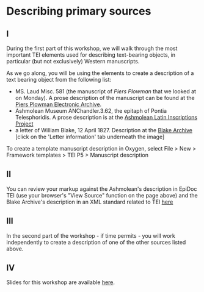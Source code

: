 # Describing primary sources

## I

During the first part of this workshop, we will walk through the most important TEI elements used for describing text-bearing objects, in particular (but not exclusively) Western manuscripts. 

As we go along, you will be using the elements to create a description of a text bearing object from the following list:

- MS. Laud Misc. 581 (the manuscript of _Piers Plowman_ that we looked at on Monday). A prose description of the manuscript can be found at the [Piers Plowman Electronic Archive](http://piers.chass.ncsu.edu/texts/L/intro). 
- Ashmolean Museum ANChandler.3.62, the epitaph of Pontia Telesphoridis. A prose description is at the [Ashmolean Latin Inscriptions Project](http://latininscriptions.ashmus.ox.ac.uk/xml/AN_Chandler_3_62.xml) 
- a letter of William Blake, 12 April 1827. Description at the [Blake Archive](http://www.blakearchive.org/copy/letters?descId=lt12april1827.1.ltr.01) [click on the 'Letter information' tab underneath the image]

To create a template manuscript description in Oxygen, select File > New > Framework templates > TEI P5 > Manuscript description

## II

You can review your markup against the Ashmolean's description in EpiDoc TEI (use your browser's "View Source" function on the page above) and the Blake Archive's description in an XML standard related to TEI [here](http://www.blakearchive.org/bad/lt12april1827.1.xml)


## III

In the second part of the workshop - if time permits - you will work independently to create a description of one of the other sources listed above. 

## IV 

Slides for this workshop are available [here](https://docs.google.com/presentation/d/1rylaqNYfC2AebGhKo8k701ABda4xlRZteaXJ-DQVueE/edit?usp=sharing).
